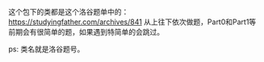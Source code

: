 这个包下的类都是这个洛谷题单中的：
https://studyingfather.com/archives/841
从上往下依次做题，Part0和Part1等前期会有很简单的题，如果遇到特简单的会跳过。

ps: 类名就是洛谷题号。